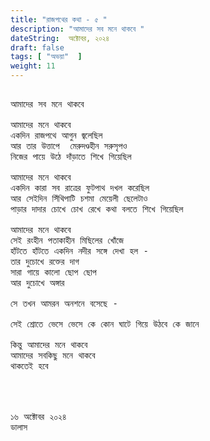 ```yaml
---
title: "রাজপথের কথা - ৫ "
description: "আমাদের সব মনে থাকবে "
dateString:  অক্টোবর, ২০২৪
draft: false
tags: [ "অভয়া"  ]
weight: 11
---
```



<pre>

আমাদের সব মনে থাকবে 

আমাদের মনে থাকবে 
একদিন রাজপথে আগুন জ্বলেছিল 
আর তার উত্তাপে  মেরুদণ্ডহীন সরুসৃপও 
নিজের পায়ে উঠে দাঁড়াতে শিখে গিয়েছিল  

আমাদের মনে থাকবে 
একদিন কারা সব রাত্রের ফুটপাথ দখল করেছিল  
আর সেইদিন সিঁথিপাটি চশমা মেয়েলী ছেলেটাও 
পাড়ার দাদার চোখে চোখ রেখে কথা বলতে শিখে গিয়েছিল 

আমাদের মনে থাকবে 
সেই রংহীন পতাকাহীন মিছিলের খোঁজে 
হাঁটতে হাঁটতে একদিন নদীর সঙ্গে দেখা হল - 
তার দুচোখে রক্তের দাগ 
সারা গায়ে কালো ছোপ ছোপ 
আর দুচোখে অঙ্গার 

সে তখন আমরন অনশনে বসেছে - 

সেই শ্রোতে ভেসে ভেসে কে কোন ঘাটে গিয়ে উঠবে কে জানে 

কিন্তু আমাদের মনে থাকবে 
আমাদের সবকিছু মনে থাকবে 
থাকতেই হবে 




১৬ অক্টোবর ২০২৪ 
ডালাস 
<pre>

